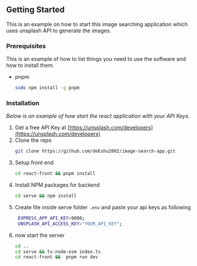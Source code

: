 <!-- GETTING STARTED -->

## Getting Started

This is an example on how to start this image searching application which uses unsplash API to generate the images.

### Prerequisites

This is an example of how to list things you need to use the software and how to install them.

- pnpm
  ```sh
  sudo npm install -g pnpm
  ```

### Installation

_Below is an example of how start the react application with your API Keys._

1. Get a free API Key at [https://unsplash.com/developers](https://unsplash.com/developers)
2. Clone the repo
   ```sh
   git clone https://github.com/deEshu2002/image-search-app.git
   ```
3. Setup front end
   ```sh
   cd react-front && pnpm install
   ```
4. Install NPM packages for backend
   ```sh
   cd serve && npm install
   ```
5. Create file inside serve folder `.env` and paste your api keys as following
   ```sh
    EXPRESS_APP_API_KEY=9000;
    UNSPLASH_API_ACCESS_KEY="YOUR_API_KEY";
   ```
6. now start the server
   ```sh
   cd ..
   cd serve && ts-node-esm index.ts
   cd react-front &&  pnpm run dev
   ```

